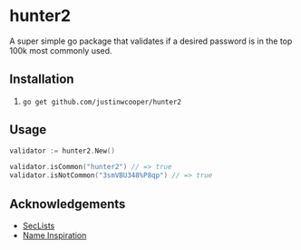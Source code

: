 # hunter2

A super simple go package that validates if a desired password is in the top 100k most commonly used.

## Installation
1. `go get github.com/justinwcooper/hunter2`

## Usage
```go
validator := hunter2.New()

validator.isCommon("hunter2") // => true
validator.isNotCommon("3smVBU348%P8qp") // => true
```

## Acknowledgements
* [SecLists](https://github.com/danielmiessler/SecLists)
* [Name Inspiration](http://knowyourmeme.com/memes/hunter2)
